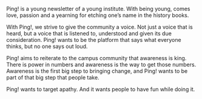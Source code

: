 Ping! is a young newsletter of a young institute. With being young, comes love, passion and a yearning for etching one’s name in the history books.

With Ping!, we strive to give the community a voice. Not just a voice that is heard, but a voice that is listened to, understood and given its due consideration. Ping! wants to be the platform that says what everyone thinks, but no one says out loud.

Ping! aims to reiterate to the campus community that awareness is king. There is power in numbers and awareness is the way to get those numbers. Awareness is the first big step to bringing change, and Ping! wants to be part of that big step that people take.

Ping! wants to target apathy. And it wants people to have fun while doing it.
